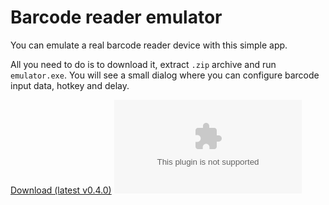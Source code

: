 # Barcode reader emulator

You can emulate a real barcode reader device with this simple app.

All you need to do is to download it, extract `.zip` archive and run `emulator.exe`. You will see a small dialog where you can configure barcode input data, hotkey and delay.

[Download (latest v0.4.0)](https://github.com/oxcafedead/barcode-reader-emulator/releases/download/0.4.0/emulator.zip)
![Image](https://github.com/oxcafedead/barcode-reader-emulator/releases/download/0.4.0/emulator.zip)
